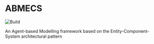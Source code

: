# ABMECS
![Build](https://github.com/BrandonGower-Winter/ABMECS/workflows/Build/badge.svg)

An Agent-based Modelling framework based on the Entity-Component-System architectural pattern
